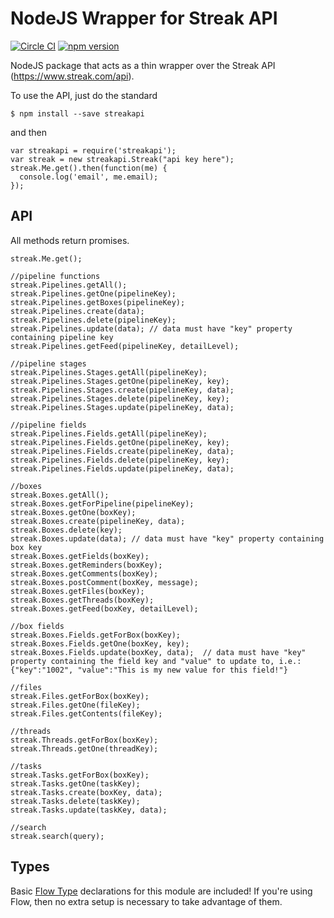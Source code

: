 # NodeJS Wrapper for Streak API

[![Circle CI](https://circleci.com/gh/StreakYC/node-api-wrapper.svg?style=shield)](https://circleci.com/gh/StreakYC/node-api-wrapper)
[![npm version](https://badge.fury.io/js/streakapi.svg)](https://badge.fury.io/js/streakapi)

NodeJS package that acts as a thin wrapper over the Streak API (https://www.streak.com/api).

To use the API, just do the standard

    $ npm install --save streakapi

and then

    var streakapi = require('streakapi');
    var streak = new streakapi.Streak("api key here");
    streak.Me.get().then(function(me) {
      console.log('email', me.email);
    });

## API

All methods return promises.

    streak.Me.get();

    //pipeline functions
    streak.Pipelines.getAll();
    streak.Pipelines.getOne(pipelineKey);
    streak.Pipelines.getBoxes(pipelineKey);
    streak.Pipelines.create(data);
    streak.Pipelines.delete(pipelineKey);
    streak.Pipelines.update(data); // data must have "key" property containing pipeline key
    streak.Pipelines.getFeed(pipelineKey, detailLevel);

    //pipeline stages
    streak.Pipelines.Stages.getAll(pipelineKey);
    streak.Pipelines.Stages.getOne(pipelineKey, key);
    streak.Pipelines.Stages.create(pipelineKey, data);
    streak.Pipelines.Stages.delete(pipelineKey, key);
    streak.Pipelines.Stages.update(pipelineKey, data);

    //pipeline fields
    streak.Pipelines.Fields.getAll(pipelineKey);
    streak.Pipelines.Fields.getOne(pipelineKey, key);
    streak.Pipelines.Fields.create(pipelineKey, data);
    streak.Pipelines.Fields.delete(pipelineKey, key);
    streak.Pipelines.Fields.update(pipelineKey, data);

    //boxes
    streak.Boxes.getAll();
    streak.Boxes.getForPipeline(pipelineKey);
    streak.Boxes.getOne(boxKey);
    streak.Boxes.create(pipelineKey, data);
    streak.Boxes.delete(key);
    streak.Boxes.update(data); // data must have "key" property containing box key
    streak.Boxes.getFields(boxKey);
    streak.Boxes.getReminders(boxKey);
    streak.Boxes.getComments(boxKey);
    streak.Boxes.postComment(boxKey, message);
    streak.Boxes.getFiles(boxKey);
    streak.Boxes.getThreads(boxKey);
    streak.Boxes.getFeed(boxKey, detailLevel);

    //box fields
    streak.Boxes.Fields.getForBox(boxKey);
    streak.Boxes.Fields.getOne(boxKey, key);
    streak.Boxes.Fields.update(boxKey, data);  // data must have "key" property containing the field key and "value" to update to, i.e.: {"key":"1002", "value":"This is my new value for this field!"} 

    //files
    streak.Files.getForBox(boxKey);
    streak.Files.getOne(fileKey);
    streak.Files.getContents(fileKey);

    //threads
    streak.Threads.getForBox(boxKey);
    streak.Threads.getOne(threadKey);

    //tasks
    streak.Tasks.getForBox(boxKey);
    streak.Tasks.getOne(taskKey);
    streak.Tasks.create(boxKey, data);
    streak.Tasks.delete(taskKey);
    streak.Tasks.update(taskKey, data);

    //search
    streak.search(query);

## Types

Basic [Flow Type](http://flowtype.org/) declarations for this module are
included! If you're using Flow, then no extra setup is necessary to take
advantage of them.
